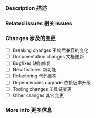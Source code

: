 ### Description 描述

<!-- Briefly describe this pull request. What problem does it solve? What does it include? -->
<!-- 请简要描述这个合并请求：它解决什么问题？它包含什么内容？ -->

### Related issues 相关 issues

<!-- Reference by URL of issue #number (e.g. #1) -->
<!-- 使用链接或者 issue 号码 (比如 #1) -->

### Changes 涉及的变更

<!-- Please choose all that applies ->
<!-- 请选择一个或者多个合适的描述 -->

- [ ] Breaking changes 不向后兼容的变化
- [ ] Documentation changes 文档更新
- [ ] Bugfixes 缺陷修复
- [ ] New features 新功能
- [ ] Refactoring 代码重构
- [ ] Dependencies upgrade 依赖版本升级
- [ ] Tooling changes 工具链变更
- [ ] Other changes 其它变更

### More info 更多信息

<!-- Background, detailed explanation, etc. -->
<!-- 详细的背景和介绍 -->
